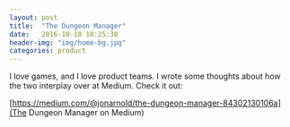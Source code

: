 ```yaml
---
layout: post
title:  "The Dungeon Manager"
date:   2016-10-10 10:25:30
header-img: "img/home-bg.jpg"
categories: product
---
```


I love games, and I love product teams. I wrote some thoughts about how the two interplay over at Medium. Check it out:

[https://medium.com/@jonarnold/the-dungeon-manager-84302130106a](The Dungeon Manager on Medium)
